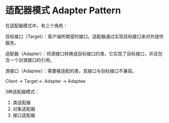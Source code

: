 # 适配器模式 Adapter Pattern
在适配器模式中，有三个角色：

目标接口（Target）：客户端所期望的接口，适配器通过实现目标接口来对外提供服务。

适配器（Adapter）：将源接口转换成目标接口的类，它实现了目标接口，并且包含一个对源接口的引用。

源接口（Adaptee）：需要被适配的类，其接口与目标接口不兼容。

Client -> Target <- Adapter -> Adaptee


3种适配器模式：
1. 类适配器
2. 对象适配器
3. 接口适配器